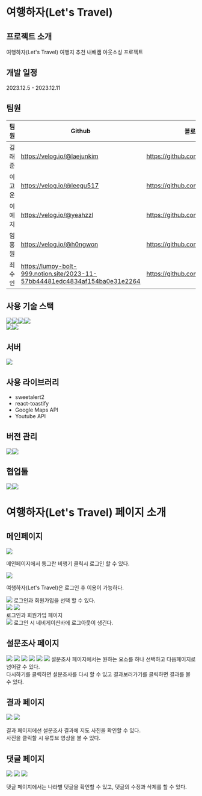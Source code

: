 # 여행하자(Let's Travel)

## <b>프로젝트 소개</b>
여행하자(Let's Travel) 여행지 추천 내배캠 아웃소싱 프로젝트

## <b>개발 일정</b>
2023.12.5 - 2023.12.11

## <b>팀원</b>

| 팀원  | Github | 블로그 |  
|-------|--------|-----|
| 김래준 | https://velog.io/@laejunkim | https://github.com/Laejun-Kim |
| 이고운 | https://velog.io/@leegu517 | https://github.com/gounlee0517 |
| 이예지 | https://velog.io/@yeahzzl | https://github.com/Yeahzzl |
| 임홍원 | https://velog.io/@h0ngwon | https://github.com/h0ngwon |
| 최수인 | https://lumpy-bolt-999.notion.site/2023-11-57bb44481edc4834af154ba0e31e2264 | https://github.com/Choi-Suin |

## <b>사용 기술 스택</b>
<img src="https://img.shields.io/badge/HTML5-E34F26?style=for-the-badge&logo=html5&logoColor=white"><img src="https://img.shields.io/badge/CSS3-1572B6?style=for-the-badge&logo=css3&logoColor=white"><img src="https://img.shields.io/badge/JavaScript-323330?style=for-the-badge&logo=javascript&logoColor=F7DF1E"><img src="https://img.shields.io/badge/React-20232A?style=for-the-badge&logo=react&logoColor=61DAFB"><br/>
<img src="https://img.shields.io/badge/Redux-593D88?style=for-the-badge&logo=redux&logoColor=white"><img src="https://img.shields.io/badge/React_Query-FF4154?style=for-the-badge&logo=React_Query&logoColor=white">

## 서버
 <img src="https://img.shields.io/badge/firebase-ffca28?style=for-the-badge&logo=firebase&logoColor=black">

## 사용 라이브러리
* sweetalert2
* react-toastify
* Google Maps API
* Youtube API

## <b>버전 관리</b>
<img src="https://img.shields.io/badge/GitHub-100000?style=for-the-badge&logo=github&logoColor=white"><img src="https://img.shields.io/badge/GIT-E44C30?style=for-the-badge&logo=git&logoColor=white">

## 협업툴
<img src="https://img.shields.io/badge/Figma-F24E1E?style=for-the-badge&logo=figma&logoColor=white"><img src="https://img.shields.io/badge/Slack-4A154B?style=for-the-badge&logo=slack&logoColor=white">

# 여행하자(Let's Travel) 페이지 소개

## 메인페이지
<img src="./src/assets/메인페이지.png">

메인페이지에서 동그란 비행기 클릭시 로그인 할 수 있다.<br/>

<img src="./src/assets/비행기클릭시.png">

여행하자(Let's Travel)은 로그인 후 이용이 가능하다.<br/>

<img src="./src/assets/로그인회원가입.png">
로그인과 회원가입을 선택 할 수 있다.<br/>

<img src="./src/assets/로그인.png">
<img src="./src/assets/회원가입.png"><br/>
로그인과 회원가입 페이지<br/>

<img src="./src/assets/로그아웃.png">
로그인 시 네비게이션바에 로그아웃이 생긴다.<br/>

## 설문조사 페이지
<img src="./src/assets/설문조사1.png">
<img src="./src/assets/설문조사2.png">
<img src="./src/assets/설문조사3.png">
<img src="./src/assets/설문조사4.png">
<img src="./src/assets/설문조사5.png">
<img src="./src/assets/설문조사6.png">
설문조사 페이지에서는 원하는 요소를 하나 선택하고 다음페이지로 넘어갈 수 있다.<br/>
다시하기를 클릭하면 설문조사를 다시 할 수 있고
결과보러가기를 클릭하면 결과를 볼 수 있다.<br/>

## 결과 페이지
<img src="./src/assets/결과.png">
<img src="./src/assets/결과2-유튜브.png">

결과 페이지에선 설문조사 결과에 지도 사진을 확인할 수 있다.<br/>
사진을 클릭할 시 유튜브 영상을 볼 수 있다.<br/>

## 댓글 페이지
<img src="./src/assets/댓글.png">
<img src="./src/assets/댓글1.png">
<img src="./src/assets/댓글2.png">

댓글 페이지에서는 나라별 댓글을 확인할 수 있고, 댓글의 수정과 삭제를 할 수 있다.